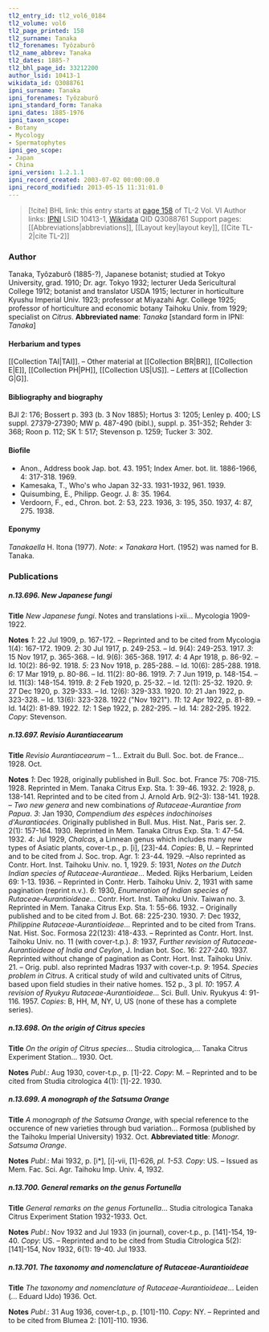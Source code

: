 ```yaml
---
tl2_entry_id: tl2_vol6_0184
tl2_volume: vol6
tl2_page_printed: 158
tl2_surname: Tanaka
tl2_forenames: Tyôzaburô
tl2_name_abbrev: Tanaka
tl2_dates: 1885-?
tl2_bhl_page_id: 33212200
author_lsid: 10413-1
wikidata_id: Q3088761
ipni_surname: Tanaka
ipni_forenames: Tyôzaburô
ipni_standard_form: Tanaka
ipni_dates: 1885-1976
ipni_taxon_scope: 
- Botany
- Mycology
- Spermatophytes
ipni_geo_scope: 
- Japan
- China
ipni_version: 1.2.1.1
ipni_record_created: 2003-07-02 00:00:00.0
ipni_record_modified: 2013-05-15 11:31:01.0
---
```


> [!cite] BHL link: this entry starts at [page 158](https://www.biodiversitylibrary.org/page/33212200) of TL-2 Vol. VI
> Author links: [IPNI](https://www.ipni.org/a/10413-1) LSID 10413-1, [Wikidata](https://www.wikidata.org/wiki/Q3088761) QID Q3088761
> Support pages: [[Abbreviations|abbreviations]], [[Layout key|layout key]], [[Cite TL-2|cite TL-2]]

### Author

Tanaka, Tyôzaburô (1885-?), Japanese botanist; studied at Tokyo University, grad. 1910; Dr. agr. Tokyo 1932; lecturer Ueda Sericultural College 1912; botanist and translator USDA 1915; lecturer in horticulture Kyushu Imperial Univ. 1923; professor at Miyazahi Agr. College 1925; professor of horticulture and economic botany Taihoku Univ. from 1929; specialist on *Citrus*. 
**Abbreviated name**: *Tanaka* \[standard form in IPNI: *Tanaka*\]

#### Herbarium and types

[[Collection TAI|TAI]]. – Other material at [[Collection BR|BR]], [[Collection E|E]], [[Collection PH|PH]], [[Collection US|US]]. – *Letters* at [[Collection G|G]].

#### Bibliography and biography

BJI 2: 176; Bossert p. 393 (b. 3 Nov 1885); Hortus 3: 1205; Lenley p. 400; LS suppl. 27379-27390; MW p. 487-490 (bibl.), suppl. p. 351-352; Rehder 3: 368; Roon p. 112; SK 1: 517; Stevenson p. 1259; Tucker 3: 302.

#### Biofile

- Anon., Address book Jap. bot. 43. 1951; Index Amer. bot. lit. 1886-1966, 4: 317-318. 1969.
- Kamesaka, T., Who's who Japan 32-33. 1931-1932, 961. 1939.
- Quisumbing, E., Philipp. Geogr. J. 8: 35. 1964.
- Verdoorn, F., ed., Chron. bot. 2: 53, 223. 1936, 3: 195, 350. 1937, 4: 87, 275. 1938.

#### Eponymy

*Tanakaella* H. Itona (1977). *Note*: *× Tanakara* Hort. (1952) was named for B. Tanaka.

### Publications

##### n.13.696. New Japanese fungi

**Title**
*New Japanese fungi*. Notes and translations i-xii... Mycologia 1909-1922.

**Notes**
*1*: 22 Jul 1909, p. 167-172. – Reprinted and to be cited from Mycologia 1(4): 167-172. 1909.
*2*: 30 Jul 1917, p. 249-253. – Id. 9(4): 249-253. 1917.
*3*: 15 Nov 1917, p. 365-368. – Id. 9(6): 365-368. 1917.
*4*: 4 Apr 1918, p. 86-92. – Id. 10(2): 86-92. 1918.
*5*: 23 Nov 1918, p. 285-288. – Id. 10(6): 285-288. 1918.
*6*: 17 Mar 1919, p. 80-86. – Id. 11(2): 80-86. 1919.
*7*: 7 Jun 1919, p. 148-154. – Id. 11(3): 148-154. 1919.
*8*: 2 Feb 1920, p. 25-32. – Id. 12(1): 25-32. 1920.
*9*: 27 Dec 1920, p. 329-333. – Id. 12(6): 329-333. 1920.
*10*: 21 Jan 1922, p. 323-328. – Id. 13(6): 323-328. 1922 ("Nov 1921").
*11*: 12 Apr 1922, p. 81-89. – Id. 14(2): 81-89. 1922.
*12*: 1 Sep 1922, p. 282-295. – Id. 14: 282-295. 1922.
*Copy*: Stevenson.

##### n.13.697. Revisio Aurantiacearum

**Title**
*Revisio Aurantiacearum* – 1... Extrait du Bull. Soc. bot. de France... 1928. Oct.

**Notes**
*1*: Dec 1928, originally published in Bull. Soc. bot. France 75: 708-715. 1928. Reprinted in Mem. Tanaka Citrus Exp. Sta. 1: 39-46. 1932.
*2*: 1928, p. 138-141. Reprinted and to be cited from J. Arnold Arb. 9(2-3): 138-141. 1928. – *Two new genera* and new combinations *of Rutaceae-Aurantiae from Papua*.
*3*: Jan 1930, *Compendium des espèces indochinoises d'Aurantiacées*. Originally published in Bull. Mus. Hist. Nat., Paris ser. 2. 2(1): 157-164. 1930. Reprinted in Mem. Tanaka Citrus Exp. Sta. 1: 47-54. 1932.
*4*: Jul 1929, *Chalcas*, a Linnean genus which includes many new types of Asiatic plants, cover-t.p., p. \[i\], \[23\]-44. *Copies*: B, U. – Reprinted and to be cited from J. Soc. trop. Agr. 1: 23-44. 1929. –Also reprinted as Contr. Hort. Inst. Taihoku Univ. no. 1, 1929.
*5*: 1931, *Notes on the Dutch Indian species of Rutaceae-Aurantieae*... Meded. Rijks Herbarium, Leiden 69: 1-13. 1936. – Reprinted in Contr. Herb. Taihoku Univ. 2, 1931 with same pagination (reprint n.v.).
*6*: 1930, *Enumeration of Indian species of Rutaceae-Aurantioideae*... Contr. Hort. Inst. Taihoku Univ. Taiwan no. 3. Reprinted in Mem. Tanaka Citrus Exp. Sta. 1: 55-66. 1932. – Originally published and to be cited from J. Bot. 68: 225-230. 1930.
*7*: Dec 1932, *Philippine Rutaceae-Aurantioideae*... Reprinted and to be cited from Trans. Nat. Hist. Soc. Formosa 22(123): 418-433. – Reprinted as Contr. Hort. Inst. Taihoku Univ. no. 11 (with cover-t.p.).
*8*: 1937, *Further revision of Rutaceae-Aurantioideae of India and Ceylon*, J. Indian bot. Soc. 16: 227-240. 1937. Reprinted without change of pagination as Contr. Hort. Inst. Taihoku Univ. 21. – Orig. publ. also reprinted Madras 1937 with cover-t.p.
*9*: 1954. *Species problem in Citrus*. A critical study of wild and cultivated units of Citrus, based upon field studies in their native homes. 152 p., 3 pl.
*10*: 1957. *A revision of Ryukyu Rutaceae-Aurantioideae*... Sci. Bull. Univ. Ryukyus 4: 91-116. 1957.
*Copies*: B, HH, M, NY, U, US (none of these has a complete series).

##### n.13.698. On the origin of Citrus species

**Title**
*On the origin of Citrus species*... Studia citrologica,... Tanaka Citrus Experiment Station... 1930. Oct.

**Notes**
*Publ*.: Aug 1930, cover-t.p., p. \[1\]-22. *Copy*: M. – Reprinted and to be cited from Studia citrologica 4(1): \[1\]-22. 1930.

##### n.13.699. A monograph of the Satsuma Orange

**Title**
*A monograph of the Satsuma Orange*, with special reference to the occurence of new varieties through bud variation... Formosa (published by the Taihoku Imperial University) 1932. Oct.
**Abbreviated title**: *Monogr. Satsuma Orange*.

**Notes**
*Publ*.: Mai 1932, p. \[i\*\], \[i\]-vii, \[1\]-626, *pl. 1-53. Copy*: US. – Issued as Mem. Fac. Sci. Agr. Taihoku Imp. Univ. 4, 1932.

##### n.13.700. General remarks on the genus Fortunella

**Title**
*General remarks on the genus Fortunella*... Studia citrologica Tanaka Citrus Experiment Station 1932-1933. Oct.

**Notes**
*Publ*.: Nov 1932 and Jul 1933 (in journal), cover-t.p., p. \[141\]-154, 19-40. *Copy*: US. – Reprinted and to be cited from Studia Citrologica 5(2): \[141\]-154, Nov 1932, 6(1): 19-40. Jul 1933.

##### n.13.701. The taxonomy and nomenclature of Rutaceae-Aurantioideae

**Title**
*The taxonomy and nomenclature of Rutaceae-Aurantioideae*... Leiden (... Eduard IJdo) 1936. Oct.

**Notes**
*Publ*.: 31 Aug 1936, cover-t.p., p. \[101\]-110. *Copy*: NY. – Reprinted and to be cited from Blumea 2: \[101\]-110. 1936.

